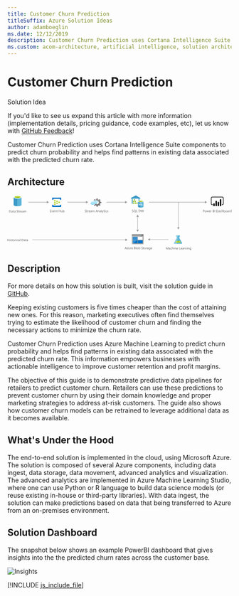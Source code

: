 ```yaml
---
title: Customer Churn Prediction
titleSuffix: Azure Solution Ideas
author: adamboeglin
ms.date: 12/12/2019
description: Customer Churn Prediction uses Cortana Intelligence Suite components to predict churn probability and helps find patterns in existing data associated with the predicted churn rate.
ms.custom: acom-architecture, artificial intelligence, solution architectures, Azure, ai gallery
---
```

# Customer Churn Prediction

<div class="alert">
    <p class="alert-title">
        <span class="icon is-left" aria-hidden="true">
            <span class="icon docon docon-lightbulb" role="presentation"></span>
        </span>Solution Idea</p>
    <p>If you'd like to see us expand this article with more information (implementation details, pricing guidance, code examples, etc), let us know with <a href="#feedback">GitHub Feedback</a>!</p>
</div>

Customer Churn Prediction uses Cortana Intelligence Suite components to predict churn probability and helps find patterns in existing data associated with the predicted churn rate.

## Architecture

<svg class="architecture-diagram" aria-labelledby="customer-churn-prediction" height="235.303" viewbox="0 0 961.382 235.303" width="961.382" xmlns="http://www.w3.org/2000/svg">
    <path d="M26.336 7.705v32.623c0 3.332 7.635 6.108 16.936 6.108V7.567H26.336z" fill="#3999c6"/>
    <path d="M42.994 46.574h.278c9.3 0 16.936-2.776 16.936-6.108V7.705H42.994z" fill="#59b4d9"/>
    <path d="M60.208 7.705c0 3.332-7.635 6.108-16.936 6.108s-16.936-2.776-16.936-6.108S33.971 1.6 43.272 1.6s16.936 2.774 16.936 6.105" fill="#fff"/>
    <path d="M56.737 7.289c0 2.221-6.108 4.026-13.465 4.026S29.806 9.51 29.806 7.289s6.108-4.026 13.465-4.026 13.465 1.8 13.465 4.026" fill="#7fba00"/>
    <path d="M53.961 9.788c1.8-.694 2.776-1.527 2.776-2.5 0-2.221-6.108-4.026-13.465-4.026-7.5 0-13.465 1.8-13.465 4.026 0 .972 1.111 1.8 2.776 2.5a31.743 31.743 0 0110.689-1.527 31.743 31.743 0 0110.689 1.527" fill="#b8d432"/>
    <path d="M7.215 73.066v-9.8h2.707q5.182 0 5.182 4.777a4.817 4.817 0 01-1.439 3.647 5.336 5.336 0 01-3.852 1.378zM8.364 64.3v7.725h1.463a4.151 4.151 0 003-1.033 3.869 3.869 0 001.073-2.924q0-3.768-4-3.768zM21.892 73.066h-1.121v-1.093h-.027a2.349 2.349 0 01-2.154 1.257 2.3 2.3 0 01-1.637-.555 1.916 1.916 0 01-.591-1.469q0-1.963 2.311-2.283l2.1-.295q0-1.784-1.442-1.783a3.446 3.446 0 00-2.283.861v-1.148a4.337 4.337 0 012.379-.656q2.468 0 2.468 2.611zm-1.121-3.541l-1.688.232a2.732 2.732 0 00-1.176.386 1.114 1.114 0 00-.4.981 1.066 1.066 0 00.366.837 1.416 1.416 0 00.974.325 1.8 1.8 0 001.377-.585 2.088 2.088 0 00.543-1.479zM27.251 73a2.166 2.166 0 01-1.046.219q-1.839 0-1.839-2.051v-4.145h-1.2v-.957h1.2v-1.709l1.121-.363v2.072h1.764v.957h-1.763v3.943a1.638 1.638 0 00.239 1.006.956.956 0 00.793.3 1.183 1.183 0 00.731-.232zM33.759 73.066h-1.121v-1.093h-.027a2.349 2.349 0 01-2.153 1.258 2.3 2.3 0 01-1.637-.555 1.916 1.916 0 01-.591-1.469q0-1.963 2.311-2.283l2.1-.295q0-1.784-1.442-1.783a3.446 3.446 0 00-2.283.861v-1.149a4.337 4.337 0 012.379-.656q2.468 0 2.468 2.611zm-1.121-3.541l-1.688.232a2.732 2.732 0 00-1.176.386 1.114 1.114 0 00-.4.981 1.066 1.066 0 00.366.837 1.416 1.416 0 00.974.325 1.8 1.8 0 001.377-.585 2.088 2.088 0 00.543-1.479zM39.4 72.67v-1.354a2.622 2.622 0 00.557.369 4.505 4.505 0 00.684.276 5.438 5.438 0 00.721.175 4.013 4.013 0 00.67.061 2.627 2.627 0 001.583-.393 1.475 1.475 0 00.349-1.822 1.962 1.962 0 00-.482-.536 4.782 4.782 0 00-.728-.465q-.42-.221-.906-.468-.513-.261-.957-.527a4.114 4.114 0 01-.772-.588 2.453 2.453 0 01-.516-.728 2.482 2.482 0 01.106-2.119 2.52 2.52 0 01.772-.817 3.522 3.522 0 011.09-.479 5.006 5.006 0 011.248-.156 4.784 4.784 0 012.112.348v1.293a3.827 3.827 0 00-2.229-.6 3.64 3.64 0 00-.752.078 2.137 2.137 0 00-.67.256 1.486 1.486 0 00-.479.459 1.213 1.213 0 00-.185.684 1.4 1.4 0 00.14.648 1.588 1.588 0 00.414.5 4.127 4.127 0 00.667.438q.393.211.906.465t1 .547a4.561 4.561 0 01.827.635 2.826 2.826 0 01.564.773 2.17 2.17 0 01.208.971 2.463 2.463 0 01-.284 1.227 2.322 2.322 0 01-.766.816 3.345 3.345 0 01-1.111.455 6.064 6.064 0 01-1.326.141 5.6 5.6 0 01-.574-.038 8.014 8.014 0 01-.7-.109 5.563 5.563 0 01-.673-.178 2.143 2.143 0 01-.508-.238zM49.94 73a2.166 2.166 0 01-1.046.219q-1.839 0-1.839-2.051v-4.145h-1.2v-.957h1.2v-1.709l1.121-.363v2.072h1.764v.957h-1.764v3.943a1.638 1.638 0 00.239 1.006.956.956 0 00.793.3 1.183 1.183 0 00.731-.232zM55.087 67.2a1.371 1.371 0 00-.848-.227 1.432 1.432 0 00-1.2.678 3.129 3.129 0 00-.482 1.846v3.568h-1.12v-7h1.121v1.441h.027a2.445 2.445 0 01.731-1.151 1.664 1.664 0 011.1-.413 1.817 1.817 0 01.67.1zM61.746 69.846H56.8a2.617 2.617 0 00.629 1.8 2.168 2.168 0 001.654.637 3.44 3.44 0 002.174-.779v1.056a4.065 4.065 0 01-2.44.67 2.959 2.959 0 01-2.331-.954 3.9 3.9 0 01-.848-2.683 3.828 3.828 0 01.926-2.663 2.967 2.967 0 012.3-1.028 2.631 2.631 0 012.126.889 3.7 3.7 0 01.752 2.467zM60.6 68.9a2.284 2.284 0 00-.468-1.512 1.6 1.6 0 00-1.282-.539 1.811 1.811 0 00-1.347.566 2.577 2.577 0 00-.684 1.484zM68.452 73.066h-1.121v-1.093H67.3a2.349 2.349 0 01-2.15 1.257 2.3 2.3 0 01-1.637-.555 1.916 1.916 0 01-.591-1.469q0-1.963 2.311-2.283l2.1-.295q0-1.784-1.442-1.783a3.446 3.446 0 00-2.283.861v-1.148a4.337 4.337 0 012.379-.656q2.468 0 2.468 2.611zm-1.121-3.541l-1.688.232a2.732 2.732 0 00-1.176.386 1.114 1.114 0 00-.4.981 1.066 1.066 0 00.366.837 1.416 1.416 0 00.974.325 1.8 1.8 0 001.377-.585 2.088 2.088 0 00.543-1.479zM80.5 73.066h-1.118v-4.02a3.029 3.029 0 00-.359-1.682 1.36 1.36 0 00-1.207-.52 1.494 1.494 0 00-1.22.656 2.509 2.509 0 00-.5 1.572v3.992h-1.123V68.91q0-2.065-1.593-2.064a1.473 1.473 0 00-1.217.618 2.559 2.559 0 00-.479 1.61v3.992h-1.12v-7h1.121v1.107h.027a2.378 2.378 0 012.174-1.273 2.02 2.02 0 011.982 1.449 2.5 2.5 0 012.325-1.449q2.31 0 2.311 2.85zM7.369 196.56H6.221v-4.47H1.148v4.471H0v-9.8h1.148v4.3h5.073v-4.3h1.148zM10.363 187.783a.71.71 0 01-.513-.205.693.693 0 01-.212-.52.719.719 0 01.725-.732.726.726 0 01.523.209.7.7 0 01.215.523.69.69 0 01-.215.512.717.717 0 01-.523.213zm.547 8.777H9.789v-7h1.121zM12.756 196.307v-1.2a3.318 3.318 0 002.017.678q1.477 0 1.477-.984a.855.855 0 00-.126-.476 1.252 1.252 0 00-.342-.345 2.581 2.581 0 00-.506-.271c-.194-.079-.4-.163-.625-.249a8.1 8.1 0 01-.817-.373 2.456 2.456 0 01-.588-.424 1.57 1.57 0 01-.355-.537 1.891 1.891 0 01-.12-.7 1.674 1.674 0 01.226-.872 2 2 0 01.6-.636 2.812 2.812 0 01.858-.387 3.833 3.833 0 01.995-.129 4.011 4.011 0 011.627.314v1.135a3.166 3.166 0 00-1.777-.506 2.077 2.077 0 00-.567.071 1.38 1.38 0 00-.434.2.918.918 0 00-.28.311.819.819 0 00-.1.4.956.956 0 00.1.457 1 1 0 00.291.328 2.2 2.2 0 00.465.26c.182.078.39.162.622.254a8.67 8.67 0 01.834.365 2.853 2.853 0 01.629.424 1.657 1.657 0 01.4.543 1.758 1.758 0 01.14.732 1.729 1.729 0 01-.229.9 1.959 1.959 0 01-.612.635 2.8 2.8 0 01-.882.377 4.355 4.355 0 01-1.046.123 3.967 3.967 0 01-1.875-.418zM22.367 196.492a2.166 2.166 0 01-1.046.219q-1.839 0-1.839-2.051v-4.143h-1.2v-.957h1.2v-1.709l1.121-.363v2.072h1.764v.957H20.6v3.943a1.638 1.638 0 00.239 1.006.956.956 0 00.793.3 1.183 1.183 0 00.731-.232zM26.681 196.724a3.249 3.249 0 01-2.478-.981 3.631 3.631 0 01-.926-2.6 3.788 3.788 0 01.964-2.756 3.467 3.467 0 012.6-.99 3.139 3.139 0 012.444.963 3.825 3.825 0 01.878 2.674 3.761 3.761 0 01-.947 2.683 3.316 3.316 0 01-2.535 1.007zm.082-6.385a2.131 2.131 0 00-1.709.734 3.019 3.019 0 00-.629 2.027 2.852 2.852 0 00.636 1.961 2.161 2.161 0 001.7.719 2.049 2.049 0 001.671-.705 3.053 3.053 0 00.584-2 3.107 3.107 0 00-.584-2.023 2.039 2.039 0 00-1.669-.712zM35.608 190.7a1.371 1.371 0 00-.848-.227 1.432 1.432 0 00-1.2.678 3.129 3.129 0 00-.482 1.846v3.568h-1.12v-7h1.121V191h.027a2.445 2.445 0 01.731-1.151 1.664 1.664 0 011.1-.413 1.817 1.817 0 01.67.1zM37.4 187.783a.71.71 0 01-.513-.205.693.693 0 01-.212-.52.719.719 0 01.725-.732.726.726 0 01.523.209.7.7 0 01.215.523.69.69 0 01-.215.512.717.717 0 01-.523.213zm.547 8.777h-1.122v-7h1.121zM44.987 196.238a3.637 3.637 0 01-1.914.486 3.169 3.169 0 01-2.417-.975 3.529 3.529 0 01-.919-2.525 3.881 3.881 0 01.991-2.779 3.468 3.468 0 012.646-1.049 3.674 3.674 0 011.627.342v1.148a2.846 2.846 0 00-1.668-.547 2.254 2.254 0 00-1.76.769 2.92 2.92 0 00-.687 2.021 2.78 2.78 0 00.646 1.941 2.228 2.228 0 001.733.711 2.807 2.807 0 001.723-.609zM51.693 196.56h-1.121v-1.094h-.027a2.349 2.349 0 01-2.153 1.258 2.3 2.3 0 01-1.637-.555 1.916 1.916 0 01-.591-1.469q0-1.963 2.311-2.283l2.1-.295q0-1.784-1.442-1.783a3.446 3.446 0 00-2.283.861v-1.148a4.337 4.337 0 012.379-.656q2.468 0 2.468 2.611zm-1.121-3.541l-1.688.232a2.732 2.732 0 00-1.176.386 1.114 1.114 0 00-.4.981 1.066 1.066 0 00.366.837 1.416 1.416 0 00.974.325 1.8 1.8 0 001.377-.585 2.088 2.088 0 00.543-1.479zM54.927 196.56h-1.121V186.2h1.121zM61.182 196.56v-9.8h2.707q5.182 0 5.182 4.777a4.817 4.817 0 01-1.439 3.647 5.336 5.336 0 01-3.852 1.378zm1.148-8.76v7.725h1.463a4.151 4.151 0 003-1.033 3.869 3.869 0 001.073-2.926q0-3.766-4.006-3.766zM75.858 196.56h-1.121v-1.094h-.027a2.349 2.349 0 01-2.153 1.258 2.3 2.3 0 01-1.637-.555 1.916 1.916 0 01-.591-1.469q0-1.963 2.311-2.283l2.1-.295q0-1.784-1.442-1.783a3.446 3.446 0 00-2.283.861v-1.148a4.337 4.337 0 012.379-.656q2.468 0 2.468 2.611zm-1.121-3.541l-1.688.232a2.732 2.732 0 00-1.176.386 1.114 1.114 0 00-.4.981 1.066 1.066 0 00.366.837 1.416 1.416 0 00.974.325 1.8 1.8 0 001.377-.585 2.088 2.088 0 00.543-1.479zM81.218 196.492a2.166 2.166 0 01-1.046.219q-1.839 0-1.839-2.051v-4.143h-1.2v-.957h1.2v-1.709l1.121-.363v2.072h1.764v.957h-1.764v3.943a1.638 1.638 0 00.239 1.006.956.956 0 00.793.3 1.183 1.183 0 00.731-.232zM87.726 196.56H86.6v-1.094h-.027a2.349 2.349 0 01-2.153 1.258 2.3 2.3 0 01-1.637-.555 1.916 1.916 0 01-.583-1.469q0-1.963 2.311-2.283l2.1-.295q0-1.784-1.442-1.783a3.446 3.446 0 00-2.283.861v-1.148a4.337 4.337 0 012.379-.656q2.468 0 2.468 2.611zm-1.126-3.541l-1.688.232a2.732 2.732 0 00-1.176.386 1.114 1.114 0 00-.4.981 1.066 1.066 0 00.366.837 1.416 1.416 0 00.974.325 1.8 1.8 0 001.377-.585 2.088 2.088 0 00.543-1.479z" fill="#5b5b5b"/>
    <path d="M215.782 27.426a.63.63 0 01-.667.667h-5.2a.63.63 0 01-.667-.667V23.56a.63.63 0 01.667-.667h5.2a.63.63 0 01.667.667zM225.115 31.426a.63.63 0 01-.667.667h-5.2a.63.63 0 01-.667-.667V27.56a.63.63 0 01.667-.667h5.2a.63.63 0 01.667.667zM215.782 35.426a.63.63 0 01-.667.667h-5.2a.63.63 0 01-.667-.667V31.56a.63.63 0 01.667-.667h5.2a.63.63 0 01.667.667zM206.449 23.426a.63.63 0 01-.667.667h-5.333a.63.63 0 01-.667-.667v-4a.63.63 0 01.667-.667h5.2c.533 0 .8.267.8.667z" fill="#b8d432"/>
    <path d="M229.782 9.426h-37.333a.63.63 0 00-.667.667v8a.63.63 0 00.667.667h4a.63.63 0 00.667-.667V14.76h28v3.333c0 .4.267.667.8.667h3.867a.63.63 0 00.667-.667v-8a.63.63 0 00-.668-.667zM229.782 40.226h-3.867a.63.63 0 00-.667.667v3.2h-28.133V40.76c0-.4-.267-.667-.8-.667h-3.867c-.4 0-.667.267-.667.8v7.867a.63.63 0 00.667.667h37.333a.63.63 0 00.667-.667v-7.867a.63.63 0 00-.666-.667z" fill="#0072c6"/>
    <path d="M206.449 31.426a.63.63 0 01-.667.667h-5.333a.63.63 0 01-.667-.667v-4a.63.63 0 01.667-.667h5.2c.533 0 .8.267.8.667zM206.449 39.426a.63.63 0 01-.667.667h-5.333a.63.63 0 01-.667-.667v-4a.63.63 0 01.667-.667h5.2c.533 0 .8.267.8.667z" fill="#b8d432"/>
    <path d="M396.689 36.964l1.12-2.892 5.131-1.772v-4.106l-.56-.187-4.571-1.307-1.12-2.892 2.332-4.758-2.892-2.892-.56.28-4.2 2.146-2.986-1.213-1.866-4.945h-4.2l-.187.56-1.4 4.385-2.892 1.12-4.938-2.146-2.986 2.892.28.56 1.306 2.426a14.685 14.685 0 017.371-1.866 15.049 15.049 0 019.61 3.919 21.6 21.6 0 011.773 1.493 7.121 7.121 0 01.746 1.025 7.276 7.276 0 01-1.866 9.33 7.145 7.145 0 01-7.371 1.026c-.28-.187-.466-.187-.56-.28a9.686 9.686 0 01-1.586-1.12c-.187 0-.28-.187-.56-.187a2.3 2.3 0 00-1.586.746l-.187.187a14.03 14.03 0 01-5.971 3.732L370.472 42l2.8 2.8.187.187.56-.28 4.2-2.146 2.892 1.12 1.586 4.945h4.2l.187-.56 1.493-4.385 2.892-1.12 4.945 2.146 2.8-3.079-.28-.56z" fill="#7a7a7a"/>
    <path d="M371.685 29.687A7.448 7.448 0 01360.4 29.5a.784.784 0 00-1.306 0 1.059 1.059 0 00-.28.746 1.781 1.781 0 00.28.746 9.418 9.418 0 0013.995.187 7.483 7.483 0 0111.2.28c.466.466 1.026.466 1.306 0a1.059 1.059 0 00.28-.746 1.781 1.781 0 00-.28-.746 9.387 9.387 0 00-13.91-.28z" fill="#48c8ef"/>
    <path d="M378.682 31.459a5.923 5.923 0 00-4.478 1.866l-.187.187-.187.187a10.517 10.517 0 01-8.117 3.359 11.392 11.392 0 01-8.024-3.732c-.466-.466-1.026-.466-1.306 0-.093 0-.093.187-.093.466a1.256 1.256 0 00.466.84 12.334 12.334 0 009.33 4.385 12.028 12.028 0 009.423-4.105l.187-.187.187-.187a4.23 4.23 0 013.079-1.306 4.4 4.4 0 013.079 1.493c.466.466 1.026.466 1.306 0a1.059 1.059 0 00.28-.746 1.781 1.781 0 00-.28-.746 7.589 7.589 0 00-4.665-1.774z" fill="#00abec"/>
    <path d="M370.845 27.634a10.941 10.941 0 018.117-3.452 10.82 10.82 0 017.837 3.732c.466.466 1.026.466 1.306 0a1.059 1.059 0 00.28-.746 1.781 1.781 0 00-.28-.746 12.334 12.334 0 00-9.33-4.385 12.531 12.531 0 00-9.423 4.105l-.187.187-.187.187a4.09 4.09 0 01-6.158-.187c-.466-.466-1.026-.466-1.306 0a1.059 1.059 0 00-.28.746 1.781 1.781 0 00.28.746 5.993 5.993 0 008.863.187l.187-.187z" fill="#84d6ef"/>
    <g opacity=".2" style="isolation:isolate" fill="#f1f1f1">
        <path d="M379.522 35.658c-.187 0-.28-.187-.56-.187a2.3 2.3 0 00-1.586.746l-.187.187a14.03 14.03 0 01-5.971 3.732l-.84 1.773 1.493 1.493 7.651-7.744zM371.592 22.316a14.685 14.685 0 017.371-1.866 15.049 15.049 0 019.61 3.919c.466.373.84.653 1.306 1.026l7.744-7.744-1.586-1.586-.56.28-4.2 2.146-2.892-1.12-1.866-4.945h-4.2l-.187.56-1.4 4.385-2.892 1.12-4.94-2.146-2.986 2.892.28.56z"/>
    </g>
    <path d="M188 71.849h-5.2v-9.8h4.977v1.039h-3.828v3.261h3.541v1.032h-3.541v3.432H188zM195.237 64.849l-2.789 7h-1.1l-2.652-7h1.23l1.777 5.086a4.589 4.589 0 01.246.978h.027a4.592 4.592 0 01.219-.95l1.859-5.113zM201.984 68.629h-4.942a2.617 2.617 0 00.629 1.8 2.168 2.168 0 001.654.636 3.44 3.44 0 002.174-.779v1.053a4.065 4.065 0 01-2.44.67 2.955 2.955 0 01-2.331-.954 3.9 3.9 0 01-.848-2.683 3.83 3.83 0 01.926-2.663 2.97 2.97 0 012.3-1.028 2.631 2.631 0 012.126.889 3.706 3.706 0 01.752 2.468zm-1.148-.95a2.28 2.28 0 00-.468-1.511 1.6 1.6 0 00-1.282-.54 1.808 1.808 0 00-1.347.567 2.577 2.577 0 00-.684 1.483zM209.49 71.849h-1.121v-3.993q0-2.228-1.627-2.229a1.766 1.766 0 00-1.391.632 2.345 2.345 0 00-.55 1.6v3.992h-1.121v-7h1.12v1.162h.027a2.527 2.527 0 012.3-1.326 2.142 2.142 0 011.757.741 3.306 3.306 0 01.608 2.144zM214.849 71.78a2.166 2.166 0 01-1.049.22q-1.839 0-1.839-2.051v-4.143h-1.2v-.957h1.2V63.14l1.121-.362v2.071h1.764v.957h-1.764v3.944a1.635 1.635 0 00.239 1 .956.956 0 00.793.3 1.177 1.177 0 00.731-.232zM227.7 71.849h-1.148v-4.471h-5.072v4.471h-1.148v-9.8h1.148v4.3h5.072v-4.3h1.148zM235.781 71.849h-1.121v-1.108h-.027a2.3 2.3 0 01-2.16 1.271q-2.5 0-2.5-2.98v-4.183h1.114v4.006q0 2.215 1.7 2.215a1.718 1.718 0 001.35-.6 2.319 2.319 0 00.53-1.583v-4.038h1.121zM239.192 70.837h-.027v1.012h-1.121V61.485h1.121v4.594h.027a2.651 2.651 0 012.42-1.395 2.565 2.565 0 012.109.94 3.879 3.879 0 01.762 2.519 4.343 4.343 0 01-.854 2.813 2.848 2.848 0 01-2.338 1.056 2.3 2.3 0 01-2.099-1.175zm-.027-2.823v.978a2.084 2.084 0 00.564 1.474 2.012 2.012 0 003.028-.175 3.574 3.574 0 00.578-2.167 2.822 2.822 0 00-.54-1.832 1.789 1.789 0 00-1.463-.663 1.984 1.984 0 00-1.572.681 2.5 2.5 0 00-.595 1.704zM332.368 71.452V70.1a2.622 2.622 0 00.557.369 4.407 4.407 0 00.684.276 5.29 5.29 0 00.721.175 4.02 4.02 0 00.67.062 2.627 2.627 0 001.583-.393 1.475 1.475 0 00.349-1.822 1.979 1.979 0 00-.482-.537 4.859 4.859 0 00-.728-.465q-.42-.221-.906-.468-.513-.259-.957-.526a4.114 4.114 0 01-.772-.588 2.457 2.457 0 01-.516-.729 2.482 2.482 0 01.106-2.119 2.527 2.527 0 01.772-.816 3.5 3.5 0 011.09-.479 4.961 4.961 0 011.248-.157 4.781 4.781 0 012.112.349v1.292a3.827 3.827 0 00-2.229-.6 3.642 3.642 0 00-.752.079 2.09 2.09 0 00-.67.256 1.494 1.494 0 00-.479.458 1.216 1.216 0 00-.185.684 1.4 1.4 0 00.14.649 1.6 1.6 0 00.414.5 4.127 4.127 0 00.667.438q.393.212.906.465t1 .547a4.565 4.565 0 01.827.636 2.837 2.837 0 01.564.772 2.173 2.173 0 01.208.971 2.467 2.467 0 01-.284 1.228 2.33 2.33 0 01-.766.816 3.366 3.366 0 01-1.111.455 6.125 6.125 0 01-1.326.14 5.333 5.333 0 01-.574-.038q-.342-.037-.7-.109a5.388 5.388 0 01-.673-.178 2.069 2.069 0 01-.508-.241zM342.909 71.78a2.166 2.166 0 01-1.046.219q-1.839 0-1.839-2.051v-4.142h-1.2v-.957h1.2V63.14l1.121-.362v2.071h1.764v.957h-1.764v3.944a1.635 1.635 0 00.239 1 .956.956 0 00.793.3 1.177 1.177 0 00.731-.232zM348.056 65.983a1.371 1.371 0 00-.848-.226 1.431 1.431 0 00-1.2.677 3.129 3.129 0 00-.482 1.846v3.568h-1.121v-7h1.121v1.442h.027a2.449 2.449 0 01.731-1.152 1.669 1.669 0 011.1-.413 1.838 1.838 0 01.67.1zM354.714 68.629h-4.942a2.617 2.617 0 00.629 1.8 2.168 2.168 0 001.654.636 3.44 3.44 0 002.174-.779v1.053a4.065 4.065 0 01-2.44.67 2.955 2.955 0 01-2.331-.954 3.9 3.9 0 01-.848-2.683 3.83 3.83 0 01.926-2.663 2.97 2.97 0 012.3-1.028 2.631 2.631 0 012.126.889 3.706 3.706 0 01.752 2.468zm-1.148-.95a2.28 2.28 0 00-.468-1.511 1.6 1.6 0 00-1.282-.54 1.808 1.808 0 00-1.347.567 2.577 2.577 0 00-.684 1.483zM361.42 71.849h-1.12v-1.094h-.027a2.347 2.347 0 01-2.153 1.258 2.3 2.3 0 01-1.637-.554 1.919 1.919 0 01-.591-1.47q0-1.961 2.311-2.283l2.1-.294q0-1.784-1.442-1.784a3.446 3.446 0 00-2.283.861v-1.148a4.337 4.337 0 012.379-.656q2.468 0 2.468 2.611zm-1.12-3.542l-1.688.232a2.759 2.759 0 00-1.176.386 1.115 1.115 0 00-.4.981 1.066 1.066 0 00.366.837 1.411 1.411 0 00.974.325 1.8 1.8 0 001.377-.585A2.086 2.086 0 00360.3 69zM373.472 71.849h-1.121v-4.02a3.034 3.034 0 00-.359-1.682 1.36 1.36 0 00-1.207-.52 1.494 1.494 0 00-1.22.656 2.511 2.511 0 00-.5 1.572v3.992h-1.121v-4.155q0-2.064-1.593-2.064a1.476 1.476 0 00-1.217.618 2.559 2.559 0 00-.479 1.61v3.992h-1.121v-7h1.121v1.107h.027a2.378 2.378 0 012.174-1.271 2.02 2.02 0 011.982 1.449 2.5 2.5 0 012.324-1.449q2.31 0 2.311 2.851zM387.165 71.849h-1.271l-1.04-2.749H380.7l-.978 2.748h-1.278l3.76-9.8h1.189zm-2.687-3.78l-1.538-4.177a3.974 3.974 0 01-.15-.656h-.027a3.668 3.668 0 01-.157.656l-1.524 4.177zM394.267 71.849h-1.121v-3.993q0-2.228-1.627-2.229a1.766 1.766 0 00-1.391.632 2.345 2.345 0 00-.55 1.6v3.992h-1.121v-7h1.121v1.162h.027a2.527 2.527 0 012.3-1.326 2.142 2.142 0 011.757.741 3.306 3.306 0 01.608 2.144zM401.39 71.849h-1.121v-1.094h-.027a2.347 2.347 0 01-2.153 1.258 2.3 2.3 0 01-1.637-.554 1.919 1.919 0 01-.591-1.47q0-1.961 2.311-2.283l2.1-.294q0-1.784-1.442-1.784a3.446 3.446 0 00-2.283.861v-1.148a4.337 4.337 0 012.379-.656q2.468 0 2.468 2.611zm-1.121-3.541l-1.688.232a2.759 2.759 0 00-1.176.386 1.115 1.115 0 00-.4.981 1.066 1.066 0 00.366.837 1.411 1.411 0 00.974.325 1.8 1.8 0 001.377-.585 2.086 2.086 0 00.547-1.484zM404.624 71.849H403.5V61.485h1.121zM412.464 64.849l-3.22 8.121q-.861 2.174-2.42 2.174a2.587 2.587 0 01-.731-.089v-1a2.077 2.077 0 00.663.123 1.374 1.374 0 001.271-1.012l.561-1.326-2.734-6.986h1.246l1.894 5.387q.034.1.144.533h.041q.034-.164.137-.52l1.989-5.4zM416.956 71.78a2.166 2.166 0 01-1.046.22q-1.839 0-1.839-2.051v-4.143h-1.2v-.957h1.2V63.14l1.121-.362v2.071h1.764v.957h-1.764v3.944a1.635 1.635 0 00.239 1 .956.956 0 00.793.3 1.177 1.177 0 00.731-.232zM419.027 63.071a.71.71 0 01-.513-.205.691.691 0 01-.212-.52.719.719 0 01.725-.731.722.722 0 01.523.209.73.73 0 010 1.035.72.72 0 01-.523.212zm.547 8.777h-1.121v-7h1.121zM426.615 71.527a3.637 3.637 0 01-1.914.485 3.172 3.172 0 01-2.417-.974 3.533 3.533 0 01-.919-2.526 3.878 3.878 0 01.991-2.778 3.465 3.465 0 012.644-1.05 3.687 3.687 0 011.627.342v1.148a2.853 2.853 0 00-1.668-.547 2.257 2.257 0 00-1.76.769 2.921 2.921 0 00-.687 2.021 2.778 2.778 0 00.646 1.941 2.228 2.228 0 001.733.711 2.806 2.806 0 001.723-.608zM427.886 71.6v-1.2a3.317 3.317 0 002.017.677q1.477 0 1.477-.984a.859.859 0 00-.126-.476 1.279 1.279 0 00-.342-.345 2.634 2.634 0 00-.506-.271q-.291-.119-.625-.249a8.107 8.107 0 01-.817-.372 2.51 2.51 0 01-.588-.424 1.58 1.58 0 01-.355-.537 1.9 1.9 0 01-.12-.7 1.677 1.677 0 01.226-.872 2 2 0 01.6-.635 2.766 2.766 0 01.858-.387 3.833 3.833 0 01.995-.13 4.011 4.011 0 011.627.314v1.135a3.174 3.174 0 00-1.777-.506 2.116 2.116 0 00-.567.071 1.4 1.4 0 00-.434.2.931.931 0 00-.28.312.816.816 0 00-.1.4.957.957 0 00.1.458 1 1 0 00.291.328 2.244 2.244 0 00.465.26q.273.117.622.253a8.427 8.427 0 01.834.366 2.819 2.819 0 01.629.424 1.646 1.646 0 01.4.543 1.756 1.756 0 01.14.731 1.724 1.724 0 01-.229.9 1.962 1.962 0 01-.612.636 2.821 2.821 0 01-.882.376 4.355 4.355 0 01-1.046.123 3.979 3.979 0 01-1.875-.419z" fill="#5b5b5b"/>
    <path fill="#969696" d="M257.227 28.344h81.265v1.5h-81.265z"/>
    <path fill="#969696" d="M336.961 23.858l9.067 5.236-9.067 5.235V23.858zM89.227 28.344h81.265v1.5H89.227z"/>
    <path fill="#969696" d="M168.961 23.858l9.067 5.236-9.067 5.235V23.858zM609.762 188.344h81.265v1.5h-81.265z"/>
    <path fill="#969696" d="M611.294 194.329l-9.067-5.235 9.067-5.236v10.471zM425.219 28.344h81.265v1.5h-81.265z"/>
    <path fill="#969696" d="M504.952 23.858l9.067 5.236-9.067 5.235V23.858zM106.233 189.836h401.265v1.5H106.233z"/>
    <path fill="#969696" d="M505.966 185.35l9.067 5.236-9.067 5.235V185.35zM607.219 28.344h241.265v1.5H607.219z"/>
    <path fill="#969696" d="M846.952 23.858l9.067 5.236-9.067 5.235V23.858z"/>
    <path fill="#7fbb42" d="M542.427 16.495h5.179v5.179h-5.179zM538.321 30.539h5.179v5.179h-5.179zM545.691 30.539h5.179v5.179h-5.179zM552.988 30.539h5.179v5.179h-5.179zM538.321 23.517h5.179v5.179h-5.179zM545.691 23.517h5.179v5.179h-5.179z"/>
    <path fill="#3999c6" d="M550.797 0l-21.398 10.837V14h4.163v21.893h3.482V14h25.36v20.5h3.83V14h3.816v-3.163L550.797 0z"/>
    <path fill="#b8d433" d="M547.606 21.675h-.595v-4.512h-4.584v-.668h5.179v5.18z" opacity=".8"/>
    <path fill="#b8d433" d="M542.427 16.495h.595v4.527h4.584v.653h-5.179v-5.18z" opacity=".5"/>
    <path fill="#b8d433" d="M543.5 28.697h-.58v-4.512h-4.599v-.668h5.179v5.18z" opacity=".8"/>
    <path fill="#b8d433" d="M538.321 23.517h.595v4.512h4.584v.668h-5.179v-5.18z" opacity=".5"/>
    <path fill="#b8d433" d="M550.899 28.697h-.623v-4.512h-4.585v-.668h5.208v5.18z" opacity=".8"/>
    <path fill="#b8d433" d="M545.691 23.517h.624v4.512h4.584v.668h-5.208v-5.18z" opacity=".5"/>
    <path fill="#b8d433" d="M543.5 35.718h-.58v-4.526h-4.599v-.653h5.179v5.179z" opacity=".8"/>
    <path fill="#b8d433" d="M538.321 30.539h.595v4.512h4.584v.667h-5.179v-5.179z" opacity=".5"/>
    <path fill="#b8d433" d="M550.899 35.718h-.623v-4.526h-4.585v-.653h5.208v5.179z" opacity=".8"/>
    <path fill="#b8d433" d="M545.691 30.539h.624v4.512h4.584v.667h-5.208v-5.179z" opacity=".5"/>
    <path fill="#b8d433" d="M558.168 35.718h-.595v-4.526h-4.585v-.653h5.18v5.179z" opacity=".8"/>
    <path fill="#b8d433" d="M552.988 30.539h.595v4.512h4.585v.667h-5.18v-5.179z" opacity=".5"/>
    <path fill="#b8d433" d="M543.196 21.675h-.769v-.595l4.483-4.585h.696v.523l-4.41 4.657zM546.46 28.697h-.769v-.595l4.526-4.585h.682v.523l-4.439 4.657zM539.09 28.697h-.769v-.595l4.483-4.585h.696v.523l-4.41 4.657zM539.09 35.718h-.769v-.594l4.483-4.585h.696v.522l-4.41 4.657zM546.46 35.718h-.769v-.594l4.526-4.585h.682v.522l-4.439 4.657zM553.757 35.718h-.769v-.594l4.483-4.585h.697v.522l-4.411 4.657z" opacity=".8"/>
    <path d="M560.083 25.81v22.545c0 2.321 5.252 4.236 11.708 4.236V25.81z" fill="#3999c6"/>
    <path d="M571.617 52.606h.174c6.471 0 11.708-1.915 11.708-4.236V25.81h-11.882v26.8z" fill="#5ab4d9"/>
    <path d="M583.5 25.81c0 2.321-5.252 4.236-11.708 4.236s-11.708-1.9-11.708-4.236 5.252-4.236 11.708-4.236S583.5 23.445 583.5 25.81" fill="#fff"/>
    <path d="M581.1 25.563c0 1.523-4.164 2.815-9.314 2.815s-9.314-1.248-9.314-2.815c0-1.523 4.164-2.815 9.314-2.815s9.314 1.262 9.314 2.815" fill="#7fbb42"/>
    <path d="M579.161 27.275c1.219-.493 1.944-1.074 1.944-1.7 0-1.523-4.164-2.815-9.314-2.815s-9.314 1.248-9.314 2.815c0 .667.725 1.248 1.944 1.7a21.7 21.7 0 017.37-1.074 20.72 20.72 0 017.37 1.074" fill="#b8d433"/>
    <path d="M563 41.971v-1.6a2.933 2.933 0 00.943.551 3.726 3.726 0 001 .174 1.814 1.814 0 00.522-.073.976.976 0 00.377-.145.47.47 0 00.2-.247.97.97 0 00.073-.276.639.639 0 00-.1-.377 1.646 1.646 0 00-.319-.319c-.145-.1-.319-.174-.493-.276-.174-.073-.377-.174-.624-.276a3.724 3.724 0 01-1.248-.827 1.856 1.856 0 01-.421-1.219 2.017 2.017 0 01.2-.943 1.885 1.885 0 01.595-.667 2.192 2.192 0 01.9-.377 5.185 5.185 0 011.074-.1 6.189 6.189 0 01.972.073 2.932 2.932 0 01.8.2v1.494a2.309 2.309 0 00-.377-.2 3.582 3.582 0 00-.421-.145c-.145-.029-.319-.073-.45-.1a2.053 2.053 0 00-.421-.029 2.655 2.655 0 00-.493.029.976.976 0 00-.377.145c-.1.073-.174.145-.247.2a.4.4 0 00-.073.276.586.586 0 00.1.319 1.234 1.234 0 00.276.276 2.148 2.148 0 00.421.247c.174.073.348.174.551.247a4.742 4.742 0 01.769.377 2.779 2.779 0 01.595.45 1.67 1.67 0 01.377.595 2.2 2.2 0 01.145.769 2.368 2.368 0 01-.2 1 1.719 1.719 0 01-.624.667 2.38 2.38 0 01-.9.348 5.185 5.185 0 01-1.074.1 5.615 5.615 0 01-1.117-.1 1.934 1.934 0 01-.911-.241zM571.994 42.392a3.412 3.412 0 01-2.5-1 3.668 3.668 0 01-.972-2.611 3.794 3.794 0 01.972-2.713 3.357 3.357 0 012.568-1.045 3.3 3.3 0 012.466 1 3.651 3.651 0 01.943 2.64 3.794 3.794 0 01-.972 2.713l-.073.073-.073.073 1.813 1.741h-2.263l-.943-.972a4.241 4.241 0 01-.966.101zm.073-5.977a1.664 1.664 0 00-1.349.624 2.514 2.514 0 00-.493 1.668 2.684 2.684 0 00.493 1.668 1.593 1.593 0 001.291.624 1.669 1.669 0 001.32-.595 2.684 2.684 0 00.493-1.668 2.851 2.851 0 00-.493-1.736 1.506 1.506 0 00-1.263-.585zM580.931 42.247h-4.236v-7.123h1.6v5.8h2.64v1.32z" fill="#fff"/>
    <path d="M749.064 203.716L737.855 184.3v-7.86h.2a2.427 2.427 0 100-4.855h-12.227a2.428 2.428 0 000 4.856h.2v7.859l-11.209 19.414c-1.23 2.129-.224 3.871 2.235 3.871h29.773c2.461.002 3.466-1.74 2.237-3.869z" fill="#59b4d9"/>
    <path fill="#b8d432" d="M724.054 195.359l-4.626 8.011h25.029l-4.625-8.011h-15.778z"/>
    <path d="M732.537 198.61a2.257 2.257 0 002.031-3.251h-4.063a2.257 2.257 0 002.032 3.251z" fill="#7fba00"/>
    <circle cx="735.344" cy="200.355" fill="#7fba00" r="1.11"/>
    <path d="M714.822 203.716l11.209-19.416v-7.859h-.2a2.427 2.427 0 110-4.855h5.27v12.652l-5.908 23.348h-8.134c-2.459.001-3.467-1.741-2.237-3.87z" fill="#fff" opacity=".25"/>
    <path d="M690.473 232.008h-1.142v-6.576q0-.779.1-1.906h-.031a6.119 6.119 0 01-.294.949l-3.35 7.533h-.556l-3.343-7.479a5.828 5.828 0 01-.294-1h-.027q.055.587.055 1.92v6.563h-1.107v-9.8H682l3 6.829a8.77 8.77 0 01.451 1.176h.041q.294-.806.472-1.2l3.069-6.809h1.436zM697.91 232.008h-1.121v-1.094h-.027a2.347 2.347 0 01-2.153 1.258 2.3 2.3 0 01-1.637-.553 1.919 1.919 0 01-.591-1.471q0-1.961 2.311-2.283l2.1-.293q0-1.784-1.442-1.785a3.446 3.446 0 00-2.283.861V225.5a4.337 4.337 0 012.379-.656q2.468 0 2.468 2.611zm-1.121-3.541l-1.688.232a2.745 2.745 0 00-1.176.387 1.113 1.113 0 00-.4.98 1.07 1.07 0 00.366.838 1.411 1.411 0 00.974.324 1.8 1.8 0 001.377-.584 2.088 2.088 0 00.543-1.48zM704.794 231.687a3.646 3.646 0 01-1.914.484 3.168 3.168 0 01-2.417-.974 3.53 3.53 0 01-.919-2.526 3.881 3.881 0 01.991-2.778 3.465 3.465 0 012.646-1.05 3.687 3.687 0 011.627.342v1.148a2.853 2.853 0 00-1.668-.547 2.254 2.254 0 00-1.76.77 2.917 2.917 0 00-.687 2.02 2.778 2.778 0 00.646 1.941 2.224 2.224 0 001.733.711 2.811 2.811 0 001.723-.607zM712.3 232.008h-1.121v-4.033q0-2.187-1.627-2.187a1.773 1.773 0 00-1.381.633 2.356 2.356 0 00-.561 1.623v3.965h-1.121v-10.365h1.121v4.525h.027a2.546 2.546 0 012.3-1.326q2.365 0 2.365 2.852zM714.986 223.23a.71.71 0 01-.513-.205.691.691 0 01-.212-.52.717.717 0 01.725-.73.721.721 0 01.523.208.731.731 0 010 1.036.72.72 0 01-.523.211zm.547 8.777h-1.121v-7h1.121zM723.613 232.008h-1.121v-3.992q0-2.228-1.627-2.229a1.764 1.764 0 00-1.391.633 2.343 2.343 0 00-.55 1.6v3.992H717.8v-7h1.121v1.162h.027a2.527 2.527 0 012.3-1.326 2.143 2.143 0 011.757.742 3.3 3.3 0 01.608 2.143zM731.352 228.789h-4.942a2.617 2.617 0 00.629 1.8 2.167 2.167 0 001.654.635 3.44 3.44 0 002.174-.779v1.055a4.058 4.058 0 01-2.44.67 2.958 2.958 0 01-2.331-.953 3.9 3.9 0 01-.848-2.684 3.826 3.826 0 01.926-2.662 2.971 2.971 0 012.3-1.029 2.634 2.634 0 012.126.889 3.709 3.709 0 01.752 2.469zm-1.148-.951a2.279 2.279 0 00-.468-1.51 1.6 1.6 0 00-1.282-.541 1.809 1.809 0 00-1.347.568 2.571 2.571 0 00-.684 1.482zM742.118 232.008h-5.086v-9.8h1.148v8.764h3.938zM749.1 228.789h-4.942a2.617 2.617 0 00.629 1.8 2.167 2.167 0 001.654.635 3.44 3.44 0 002.174-.779v1.055a4.058 4.058 0 01-2.44.67 2.958 2.958 0 01-2.331-.953 3.9 3.9 0 01-.848-2.684 3.826 3.826 0 01.926-2.662 2.971 2.971 0 012.3-1.029 2.634 2.634 0 012.126.889 3.709 3.709 0 01.752 2.469zm-1.148-.951a2.279 2.279 0 00-.468-1.51 1.6 1.6 0 00-1.282-.541 1.809 1.809 0 00-1.347.568 2.571 2.571 0 00-.684 1.482zM755.8 232.008h-1.121v-1.094h-.027a2.347 2.347 0 01-2.153 1.258 2.3 2.3 0 01-1.637-.553 1.919 1.919 0 01-.591-1.471q0-1.961 2.311-2.283l2.1-.293q0-1.784-1.442-1.785a3.446 3.446 0 00-2.283.861V225.5a4.337 4.337 0 012.379-.656q2.468 0 2.468 2.611zm-1.121-3.541l-1.688.232a2.745 2.745 0 00-1.176.387 1.113 1.113 0 00-.4.98 1.07 1.07 0 00.366.838 1.411 1.411 0 00.974.324 1.8 1.8 0 001.377-.584 2.088 2.088 0 00.543-1.48zM761.566 226.142a1.371 1.371 0 00-.848-.225 1.43 1.43 0 00-1.2.676 3.129 3.129 0 00-.482 1.846v3.568h-1.121v-7h1.121v1.443h.027a2.444 2.444 0 01.731-1.152 1.67 1.67 0 011.1-.414 1.838 1.838 0 01.67.1zM768.566 232.008h-1.121v-3.992q0-2.228-1.627-2.229a1.764 1.764 0 00-1.391.633 2.343 2.343 0 00-.55 1.6v3.992h-1.121v-7h1.121v1.162h.027a2.527 2.527 0 012.3-1.326 2.143 2.143 0 011.757.742 3.3 3.3 0 01.608 2.143zM771.253 223.23a.71.71 0 01-.513-.205.691.691 0 01-.212-.52.717.717 0 01.725-.73.721.721 0 01.523.208.731.731 0 010 1.036.72.72 0 01-.523.211zm.547 8.777h-1.121v-7h1.121zM779.88 232.008h-1.121v-3.992q0-2.228-1.627-2.229a1.764 1.764 0 00-1.391.633 2.343 2.343 0 00-.55 1.6v3.992h-1.121v-7h1.121v1.162h.027a2.527 2.527 0 012.3-1.326 2.143 2.143 0 011.757.742 3.3 3.3 0 01.608 2.143zM787.967 231.447q0 3.855-3.691 3.855a4.956 4.956 0 01-2.27-.492v-1.121a4.661 4.661 0 002.256.656q2.584 0 2.584-2.748v-.766h-.027a2.833 2.833 0 01-4.508.407 3.729 3.729 0 01-.8-2.5 4.361 4.361 0 01.858-2.838 2.867 2.867 0 012.348-1.053 2.283 2.283 0 012.1 1.135h.027v-.971h1.121zm-1.121-2.6v-1.037a2 2 0 00-.564-1.428 1.858 1.858 0 00-1.4-.6 1.946 1.946 0 00-1.627.756 3.371 3.371 0 00-.588 2.115 2.9 2.9 0 00.564 1.87 1.82 1.82 0 001.494.7 1.949 1.949 0 001.535-.67 2.5 2.5 0 00.586-1.709zM534.383 71.128v-1.354a2.622 2.622 0 00.557.369 4.407 4.407 0 00.684.276 5.29 5.29 0 00.721.175 4.02 4.02 0 00.67.062 2.627 2.627 0 001.583-.393 1.475 1.475 0 00.349-1.822 1.979 1.979 0 00-.482-.537 4.859 4.859 0 00-.728-.465q-.42-.221-.906-.468-.513-.259-.957-.526a4.114 4.114 0 01-.772-.588 2.457 2.457 0 01-.516-.729 2.482 2.482 0 01.106-2.119 2.527 2.527 0 01.772-.816 3.5 3.5 0 011.09-.479 4.961 4.961 0 011.248-.157 4.781 4.781 0 012.112.349V63.2a3.827 3.827 0 00-2.229-.6 3.642 3.642 0 00-.752.079 2.09 2.09 0 00-.67.256 1.494 1.494 0 00-.479.458 1.216 1.216 0 00-.185.684 1.4 1.4 0 00.14.649 1.6 1.6 0 00.414.5 4.127 4.127 0 00.667.438q.393.212.906.465t1 .547a4.565 4.565 0 01.827.636 2.837 2.837 0 01.564.772 2.173 2.173 0 01.208.971 2.467 2.467 0 01-.284 1.228 2.33 2.33 0 01-.766.816 3.366 3.366 0 01-1.111.455 6.125 6.125 0 01-1.326.14 5.333 5.333 0 01-.574-.038q-.342-.037-.7-.109a5.388 5.388 0 01-.673-.178 2.069 2.069 0 01-.508-.241zM546.23 71.688a4.327 4.327 0 01-3.343-1.374 5.1 5.1 0 01-1.251-3.575 5.385 5.385 0 011.278-3.773 4.479 4.479 0 013.479-1.408 4.21 4.21 0 013.268 1.367 5.1 5.1 0 011.244 3.575 5.417 5.417 0 01-1.271 3.794 3.755 3.755 0 01-.643.574l2.755 1.976h-2.085l-1.846-1.381a5.314 5.314 0 01-1.585.225zm.082-9.092a3.162 3.162 0 00-2.509 1.114 4.314 4.314 0 00-.964 2.926 4.384 4.384 0 00.937 2.919 3.08 3.08 0 002.454 1.1 3.221 3.221 0 002.543-1.053 4.3 4.3 0 00.93-2.946 4.478 4.478 0 00-.9-3 3.092 3.092 0 00-2.491-1.056zM557.919 71.524h-5.086v-9.8h1.148v8.764h3.938zM563.258 71.524v-9.8h2.707q5.182 0 5.182 4.778a4.813 4.813 0 01-1.439 3.646 5.336 5.336 0 01-3.852 1.378zm1.148-8.764v7.725h1.463a4.155 4.155 0 003-1.032 3.87 3.87 0 001.073-2.926q0-3.768-4.006-3.767zM584.7 61.722l-2.769 9.8h-1.347l-2.017-7.164a4.471 4.471 0 01-.157-1h-.027a5.079 5.079 0 01-.178.984l-2.03 7.178h-1.333l-2.871-9.8h1.265l2.085 7.52a4.959 4.959 0 01.164.984h.034a5.8 5.8 0 01.212-.984l2.167-7.52h1.1l2.078 7.574a5.581 5.581 0 01.164.916h.027a5.448 5.448 0 01.185-.943l2-7.547z" fill="#5b5b5b"/>
    <path d="M533.732 207.37a1.88 1.88 0 001.8 1.9h46.3a1.9 1.9 0 001.9-1.9v-33.1h-50z" fill="#a0a1a2"/>
    <path d="M581.832 166.57h-46.3a1.88 1.88 0 00-1.8 1.9v5.7h50v-5.7a1.9 1.9 0 00-1.9-1.9" fill="#7a7a7a"/>
    <path fill="#0072c6" d="M537.432 177.67h20.4v13h-20.4zM537.432 192.47h20.4v13h-20.4z"/>
    <path fill="#fff" d="M559.632 177.67h20.3v13h-20.3z"/>
    <path fill="#0072c6" d="M559.632 192.47h20.3v13h-20.3z"/>
    <path d="M535.732 166.57a2.006 2.006 0 00-2 2v38.6a2.006 2.006 0 002 2h2.2l39.4-42.6z" fill="#fff" opacity=".2"/>
    <path d="M512.1 230.721h-1.271l-1.039-2.748h-4.16l-.978 2.748h-1.278l3.76-9.8h1.189zm-2.687-3.781l-1.538-4.176a3.974 3.974 0 01-.15-.656h-.027a3.712 3.712 0 01-.157.656l-1.524 4.176zM518.27 224.041l-4.143 5.723h4.1v.957h-5.749v-.35l4.143-5.693h-3.753v-.957h5.4zM525.379 230.721h-1.121v-1.107h-.027a2.3 2.3 0 01-2.16 1.271q-2.5 0-2.5-2.98v-4.184h1.114v4.006q0 2.215 1.7 2.215a1.716 1.716 0 001.35-.605 2.315 2.315 0 00.53-1.582v-4.033h1.121zM531.292 224.855a1.371 1.371 0 00-.848-.227 1.432 1.432 0 00-1.2.678 3.129 3.129 0 00-.482 1.846v3.568h-1.121v-7h1.121v1.441h.027a2.445 2.445 0 01.731-1.151 1.664 1.664 0 011.1-.413 1.817 1.817 0 01.67.1zM537.95 227.5h-4.942a2.617 2.617 0 00.629 1.8 2.168 2.168 0 001.654.637 3.44 3.44 0 002.174-.779v1.053a4.065 4.065 0 01-2.44.67 2.959 2.959 0 01-2.331-.954 3.9 3.9 0 01-.848-2.683 3.828 3.828 0 01.926-2.663 2.967 2.967 0 012.3-1.028 2.631 2.631 0 012.126.889 3.7 3.7 0 01.752 2.467zm-1.148-.949a2.284 2.284 0 00-.468-1.512 1.6 1.6 0 00-1.282-.539 1.811 1.811 0 00-1.347.566 2.577 2.577 0 00-.684 1.484zM543.631 230.721v-9.8h2.789a3.052 3.052 0 012.017.621 2.012 2.012 0 01.745 1.621 2.385 2.385 0 01-.451 1.449 2.437 2.437 0 01-1.244.875v.027a2.491 2.491 0 011.586.748 2.3 2.3 0 01.595 1.645 2.564 2.564 0 01-.9 2.037 3.358 3.358 0 01-2.276.779zm1.148-8.764v3.164h1.176a2.229 2.229 0 001.483-.454 1.585 1.585 0 00.54-1.282q0-1.428-1.88-1.428zm0 4.2v3.527h1.559a2.339 2.339 0 001.569-.479 1.64 1.64 0 00.557-1.312q0-1.737-2.365-1.736zM552.627 230.721h-1.121v-10.364h1.121zM557.822 230.885a3.249 3.249 0 01-2.478-.981 3.631 3.631 0 01-.926-2.6 3.788 3.788 0 01.964-2.756 3.467 3.467 0 012.6-.99 3.139 3.139 0 012.444.963 3.825 3.825 0 01.878 2.674 3.761 3.761 0 01-.947 2.683 3.316 3.316 0 01-2.535 1.007zm.082-6.385a2.131 2.131 0 00-1.709.734 3.019 3.019 0 00-.629 2.027 2.852 2.852 0 00.636 1.961 2.161 2.161 0 001.7.719 2.049 2.049 0 001.671-.705 3.053 3.053 0 00.584-2 3.107 3.107 0 00-.584-2.023 2.039 2.039 0 00-1.673-.713zM564.248 229.709h-.027v1.012H563.1v-10.364h1.121v4.594h.027a2.651 2.651 0 012.42-1.395 2.565 2.565 0 012.109.939 3.884 3.884 0 01.762 2.52 4.338 4.338 0 01-.854 2.813 2.846 2.846 0 01-2.338 1.057 2.3 2.3 0 01-2.099-1.176zm-.027-2.824v.979a2.081 2.081 0 00.564 1.473 2.011 2.011 0 003.028-.174 3.578 3.578 0 00.578-2.168 2.824 2.824 0 00-.54-1.832 1.788 1.788 0 00-1.463-.662 1.987 1.987 0 00-1.572.68 2.5 2.5 0 00-.595 1.704zM574.857 230.324v-1.354a2.622 2.622 0 00.557.369 4.505 4.505 0 00.684.276 5.438 5.438 0 00.721.175 4.013 4.013 0 00.67.061 2.627 2.627 0 001.583-.393 1.475 1.475 0 00.349-1.822 1.962 1.962 0 00-.482-.536 4.782 4.782 0 00-.728-.465q-.42-.221-.906-.468-.513-.261-.957-.527a4.114 4.114 0 01-.772-.588 2.453 2.453 0 01-.516-.728 2.482 2.482 0 01.106-2.119 2.52 2.52 0 01.772-.817 3.522 3.522 0 011.09-.479 5.006 5.006 0 011.248-.156 4.784 4.784 0 012.112.348v1.293a3.827 3.827 0 00-2.229-.6 3.64 3.64 0 00-.752.078 2.137 2.137 0 00-.67.256 1.486 1.486 0 00-.479.459 1.213 1.213 0 00-.185.684 1.4 1.4 0 00.14.648 1.588 1.588 0 00.414.5 4.127 4.127 0 00.667.438q.393.211.906.465t1 .547a4.561 4.561 0 01.827.635 2.826 2.826 0 01.564.773 2.17 2.17 0 01.208.971 2.463 2.463 0 01-.284 1.227 2.322 2.322 0 01-.766.816 3.345 3.345 0 01-1.111.455 6.064 6.064 0 01-1.326.141 5.6 5.6 0 01-.574-.038 8.014 8.014 0 01-.7-.109 5.563 5.563 0 01-.673-.178 2.143 2.143 0 01-.508-.238zM585.4 230.652a2.166 2.166 0 01-1.046.219q-1.839 0-1.839-2.051v-4.143h-1.2v-.957h1.2v-1.709l1.121-.363v2.072h1.764v.957h-1.764v3.943a1.638 1.638 0 00.239 1.006.956.956 0 00.793.3 1.183 1.183 0 00.731-.232zM589.712 230.885a3.249 3.249 0 01-2.478-.981 3.631 3.631 0 01-.926-2.6 3.788 3.788 0 01.964-2.756 3.467 3.467 0 012.6-.99 3.139 3.139 0 012.444.963 3.825 3.825 0 01.878 2.674 3.761 3.761 0 01-.947 2.683 3.316 3.316 0 01-2.535 1.007zm.082-6.385a2.131 2.131 0 00-1.709.734 3.019 3.019 0 00-.629 2.027 2.852 2.852 0 00.636 1.961 2.161 2.161 0 001.7.719 2.049 2.049 0 001.671-.705 3.053 3.053 0 00.584-2 3.107 3.107 0 00-.584-2.023 2.039 2.039 0 00-1.669-.713zM598.64 224.855a1.371 1.371 0 00-.848-.227 1.432 1.432 0 00-1.2.678 3.129 3.129 0 00-.482 1.846v3.568h-1.121v-7h1.121v1.441h.027a2.445 2.445 0 01.731-1.151 1.664 1.664 0 011.1-.413 1.817 1.817 0 01.67.1zM604.867 230.721h-1.121v-1.094h-.027a2.349 2.349 0 01-2.153 1.258 2.3 2.3 0 01-1.637-.555 1.916 1.916 0 01-.591-1.469q0-1.963 2.311-2.283l2.1-.295q0-1.784-1.442-1.783a3.446 3.446 0 00-2.283.861v-1.148a4.337 4.337 0 012.379-.656q2.468 0 2.468 2.611zm-1.121-3.541l-1.688.232a2.732 2.732 0 00-1.176.386 1.114 1.114 0 00-.4.981 1.066 1.066 0 00.366.837 1.416 1.416 0 00.974.325 1.8 1.8 0 001.377-.585 2.088 2.088 0 00.543-1.479zM612.954 230.16q0 3.855-3.691 3.855a4.956 4.956 0 01-2.27-.492V232.4a4.661 4.661 0 002.256.656q2.584 0 2.584-2.748v-.766h-.027a2.832 2.832 0 01-4.508.406 3.73 3.73 0 01-.8-2.506 4.353 4.353 0 01.858-2.836 2.865 2.865 0 012.348-1.053 2.281 2.281 0 012.1 1.135h.027v-.971h1.121zm-1.121-2.605v-1.031a2 2 0 00-.564-1.43 1.856 1.856 0 00-1.4-.594 1.948 1.948 0 00-1.627.755 3.37 3.37 0 00-.588 2.116 2.892 2.892 0 00.564 1.869 1.823 1.823 0 001.494.7 1.952 1.952 0 001.535-.67 2.5 2.5 0 00.586-1.715zM620.85 227.5h-4.942a2.617 2.617 0 00.629 1.8 2.168 2.168 0 001.654.637 3.44 3.44 0 002.174-.779v1.053a4.065 4.065 0 01-2.44.67 2.959 2.959 0 01-2.331-.954 3.9 3.9 0 01-.848-2.683 3.828 3.828 0 01.926-2.663 2.967 2.967 0 012.3-1.028 2.631 2.631 0 012.126.889 3.7 3.7 0 01.752 2.467zm-1.148-.949a2.284 2.284 0 00-.468-1.512 1.6 1.6 0 00-1.282-.539 1.811 1.811 0 00-1.347.566 2.577 2.577 0 00-.684 1.484zM840.666 68.135v3.705h-1.148v-9.8h2.693a3.559 3.559 0 012.437.766 2.733 2.733 0 01.865 2.16 2.971 2.971 0 01-.96 2.283 3.673 3.673 0 01-2.594.889zm0-5.059V67.1h1.2a2.7 2.7 0 001.815-.543 1.927 1.927 0 00.625-1.535q0-1.942-2.3-1.941zM849.614 72a3.249 3.249 0 01-2.478-.98 3.635 3.635 0 01-.926-2.6 3.786 3.786 0 01.964-2.755 3.464 3.464 0 012.6-.991 3.14 3.14 0 012.444.964 3.824 3.824 0 01.878 2.673 3.762 3.762 0 01-.942 2.689 3.319 3.319 0 01-2.54 1zm.082-6.385a2.134 2.134 0 00-1.709.734 3.019 3.019 0 00-.629 2.027 2.853 2.853 0 00.636 1.962 2.161 2.161 0 001.7.718 2.049 2.049 0 001.671-.7 3.057 3.057 0 00.584-2 3.109 3.109 0 00-.584-2.023 2.039 2.039 0 00-1.665-.714zM863.71 64.84l-2.1 7h-1.162l-1.442-5.011a3.246 3.246 0 01-.109-.649h-.027a3.066 3.066 0 01-.144.636l-1.565 5.024h-1.121l-2.119-7h1.179l1.449 5.264a3.2 3.2 0 01.1.629h.055a2.942 2.942 0 01.123-.643l1.613-5.25h1.025l1.449 5.277a3.8 3.8 0 01.1.629h.055a2.911 2.911 0 01.116-.629l1.415-5.277zM870.566 68.62h-4.942a2.617 2.617 0 00.629 1.8 2.168 2.168 0 001.654.636 3.44 3.44 0 002.174-.779v1.053a4.058 4.058 0 01-2.44.67 2.961 2.961 0 01-2.331-.953 3.907 3.907 0 01-.848-2.684 3.824 3.824 0 01.926-2.662 2.968 2.968 0 012.3-1.029 2.634 2.634 0 012.126.889 3.7 3.7 0 01.752 2.468zm-1.148-.95a2.283 2.283 0 00-.468-1.511 1.594 1.594 0 00-1.282-.54 1.812 1.812 0 00-1.347.567 2.571 2.571 0 00-.684 1.483zM875.912 65.974a1.371 1.371 0 00-.848-.226 1.431 1.431 0 00-1.2.677 3.129 3.129 0 00-.482 1.846v3.569h-1.121v-7h1.121v1.442h.027a2.44 2.44 0 01.731-1.151 1.665 1.665 0 011.1-.414 1.817 1.817 0 01.67.1zM881.114 71.84v-9.8h2.786a3.047 3.047 0 012.017.622 2.011 2.011 0 01.745 1.62 2.383 2.383 0 01-.451 1.449 2.437 2.437 0 01-1.244.875v.027a2.5 2.5 0 011.586.748 2.305 2.305 0 01.595 1.645 2.564 2.564 0 01-.9 2.037 3.358 3.358 0 01-2.276.779zm1.148-8.764v3.165h1.176a2.235 2.235 0 001.483-.454 1.585 1.585 0 00.54-1.282q0-1.428-1.88-1.429zm0 4.2V70.8h1.559a2.339 2.339 0 001.569-.479 1.638 1.638 0 00.557-1.312q0-1.737-2.365-1.736zM890.288 71.84h-1.148v-9.8h1.148zM896.7 71.84v-9.8h2.707q5.182 0 5.182 4.778a4.818 4.818 0 01-1.439 3.647 5.339 5.339 0 01-3.85 1.375zm1.148-8.764V70.8h1.463a4.151 4.151 0 003-1.032 3.87 3.87 0 001.073-2.926q0-3.766-4.006-3.767zM911.377 71.84h-1.121v-1.094h-.027A2.349 2.349 0 01908.075 72a2.3 2.3 0 01-1.637-.554 1.917 1.917 0 01-.591-1.47q0-1.963 2.311-2.283l2.1-.294q0-1.784-1.442-1.784a3.446 3.446 0 00-2.283.861v-1.144a4.337 4.337 0 012.379-.656q2.468 0 2.468 2.611zm-1.121-3.54l-1.688.232a2.718 2.718 0 00-1.176.387 1.112 1.112 0 00-.4.98 1.07 1.07 0 00.366.838 1.416 1.416 0 00.974.324 1.8 1.8 0 001.377-.584 2.09 2.09 0 00.543-1.48zM913.065 71.587v-1.2a3.317 3.317 0 002.017.677q1.477 0 1.477-.984a.849.849 0 00-.126-.475 1.242 1.242 0 00-.342-.346 2.633 2.633 0 00-.506-.27c-.194-.08-.4-.164-.625-.25a7.887 7.887 0 01-.817-.373 2.429 2.429 0 01-.588-.424 1.567 1.567 0 01-.355-.536 1.893 1.893 0 01-.12-.7 1.668 1.668 0 01.226-.871 2 2 0 01.6-.637 2.834 2.834 0 01.858-.386 3.792 3.792 0 01.995-.13 4.028 4.028 0 011.627.314v1.135a3.166 3.166 0 00-1.777-.506 2.038 2.038 0 00-.567.072 1.379 1.379 0 00-.434.2.928.928 0 00-.28.311.819.819 0 00-.1.4.96.96 0 00.1.458 1 1 0 00.291.328 2.2 2.2 0 00.465.26q.273.116.622.253a8.92 8.92 0 01.834.365 2.922 2.922 0 01.629.424 1.67 1.67 0 01.4.544 1.753 1.753 0 01.14.731 1.729 1.729 0 01-.229.9 1.962 1.962 0 01-.612.636 2.8 2.8 0 01-.882.376 4.355 4.355 0 01-1.046.123 3.967 3.967 0 01-1.875-.419zM925.24 71.84h-1.121v-4.033q0-2.188-1.627-2.187a1.773 1.773 0 00-1.381.633 2.355 2.355 0 00-.561 1.623v3.964h-1.12V61.476h1.121V66h.027a2.544 2.544 0 012.3-1.326q2.365 0 2.365 2.851zM928.5 70.828h-.027v1.012h-1.121V61.476h1.121v4.594h.027a2.651 2.651 0 012.42-1.395 2.567 2.567 0 012.109.939 3.884 3.884 0 01.762 2.52 4.335 4.335 0 01-.854 2.813A2.843 2.843 0 01930.6 72a2.3 2.3 0 01-2.1-1.172zM928.474 68v.978a2.08 2.08 0 00.564 1.473 2.011 2.011 0 003.028-.174 3.576 3.576 0 00.578-2.167 2.824 2.824 0 00-.54-1.832 1.786 1.786 0 00-1.463-.663 1.987 1.987 0 00-1.572.68 2.5 2.5 0 00-.595 1.705zM938.509 72a3.249 3.249 0 01-2.478-.98 3.635 3.635 0 01-.926-2.6 3.786 3.786 0 01.964-2.755 3.464 3.464 0 012.6-.991 3.14 3.14 0 012.444.964 3.824 3.824 0 01.887 2.674 3.762 3.762 0 01-.952 2.688 3.319 3.319 0 01-2.539 1zm.082-6.385a2.134 2.134 0 00-1.709.734 3.019 3.019 0 00-.629 2.027 2.853 2.853 0 00.636 1.962 2.161 2.161 0 001.7.718 2.049 2.049 0 001.671-.7 3.057 3.057 0 00.584-2 3.109 3.109 0 00-.584-2.023 2.039 2.039 0 00-1.669-.714zM948.612 71.84h-1.121v-1.094h-.027A2.349 2.349 0 01945.311 72a2.3 2.3 0 01-1.637-.554 1.917 1.917 0 01-.591-1.47q0-1.963 2.311-2.283l2.1-.294q0-1.784-1.442-1.784a3.446 3.446 0 00-2.283.861v-1.144a4.337 4.337 0 012.379-.656q2.468 0 2.468 2.611zm-1.121-3.54l-1.688.232a2.718 2.718 0 00-1.176.387 1.112 1.112 0 00-.4.98 1.07 1.07 0 00.366.838 1.416 1.416 0 00.974.324 1.8 1.8 0 001.377-.584 2.09 2.09 0 00.543-1.48zM954.375 65.974a1.371 1.371 0 00-.848-.226 1.431 1.431 0 00-1.2.677 3.129 3.129 0 00-.482 1.846v3.569h-1.121v-7h1.121v1.442h.027a2.44 2.44 0 01.731-1.151 1.665 1.665 0 011.1-.414 1.817 1.817 0 01.67.1zM961.382 71.84h-1.121v-1.19h-.027a2.588 2.588 0 01-2.407 1.35 2.616 2.616 0 01-2.109-.939 3.858 3.858 0 01-.79-2.561 4.193 4.193 0 01.875-2.782 2.886 2.886 0 012.331-1.046 2.245 2.245 0 012.1 1.135h.027v-4.331h1.121zm-1.121-3.165v-1.033a2.005 2.005 0 00-.561-1.436 1.878 1.878 0 00-1.422-.588 1.934 1.934 0 00-1.613.752 3.294 3.294 0 00-.588 2.078 2.961 2.961 0 00.564 1.91 1.842 1.842 0 001.514.7 1.915 1.915 0 001.521-.677 2.521 2.521 0 00.585-1.706z" fill="#5b5b5b"/>
    <path d="M920.952 40.953h-1.09v-2.18h1.09a4.2 4.2 0 004.195-4.195V12.31a4.2 4.2 0 00-4.195-4.2h-41.3a4.2 4.2 0 00-4.195 4.2v22.269a4.2 4.2 0 004.195 4.195h1.09v2.18h-1.09a6.382 6.382 0 01-6.374-6.375V12.31a6.382 6.382 0 016.375-6.375h41.3a6.382 6.382 0 016.375 6.375v22.269a6.382 6.382 0 01-6.375 6.375"/>
    <path d="M886.347 33.654a2.958 2.958 0 012.958 2.958v6.821a2.958 2.958 0 01-2.958 2.958 2.958 2.958 0 01-2.959-2.957v-6.821a2.958 2.958 0 012.958-2.958zM895.652 46.392a2.959 2.959 0 01-2.959-2.958V25.925a2.959 2.959 0 115.917 0v17.509a2.959 2.959 0 01-2.958 2.959M914.259 46.306a2.959 2.959 0 01-2.959-2.958v-24.8a2.959 2.959 0 015.917 0v24.8a2.959 2.959 0 01-2.958 2.959M904.955 46.392A2.959 2.959 0 01902 43.434V30.427a2.959 2.959 0 115.917 0v13.007a2.959 2.959 0 01-2.958 2.959"/>
    <path fill="#969696" d="M732.458 29.074h1.5v109.465h-1.5z"/>
    <path fill="#969696" d="M727.972 137.007l5.236 9.067 5.235-9.067h-10.471zM557.758 90.277h1.5v58.73h-1.5z"/>
    <path fill="#969696" d="M563.744 147.475l-5.236 9.068-5.236-9.068h10.472zM563.744 91.809l-5.236-9.067-5.236 9.067h10.472z"/>
</svg>

## Description

For more details on how this solution is built, visit the solution guide in [GitHub](https://github.com/Azure/cortana-intelligence-churn-prediction-solution).

Keeping existing customers is five times cheaper than the cost of attaining new ones. For this reason, marketing executives often find themselves trying to estimate the likelihood of customer churn and finding the necessary actions to minimize the churn rate.

Customer Churn Prediction uses Azure Machine Learning to predict churn probability and helps find patterns in existing data associated with the predicted churn rate. This information empowers businesses with actionable intelligence to improve customer retention and profit margins.

The objective of this guide is to demonstrate predictive data pipelines for retailers to predict customer churn. Retailers can use these predictions to prevent customer churn by using their domain knowledge and proper marketing strategies to address at-risk customers. The guide also shows how customer churn models can be retrained to leverage additional data as it becomes available.

## What's Under the Hood

The end-to-end solution is implemented in the cloud, using Microsoft Azure. The solution is composed of several Azure components, including data ingest, data storage, data movement, advanced analytics and visualization. The advanced analytics are implemented in Azure Machine Learning Studio, where one can use Python or R language to build data science models (or reuse existing in-house or third-party libraries). With data ingest, the solution can make predictions based on data that being transferred to Azure from an on-premises environment.

## Solution Dashboard

The snapshot below shows an example PowerBI dashboard that gives insights into the the predicted churn rates across the customer base.

![Insights](//azurecomcdn.azureedge.net/cvt-9c21c9cc881c0b235efc4f6c11e33fe02d206ad51552394dfa2abb52a71a94e1/images/shared/solutions/architectures/customer-churn-prediction/dashboard.png)

[!INCLUDE [js_include_file](../../_js/index.md)]
